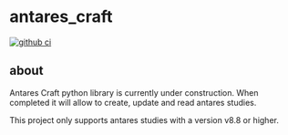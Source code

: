 # antares_craft
[![github ci](https://github.com/AntaresSimulatorTeam/antares_craft/actions/workflows/ci.yml/badge.svg)](https://github.com/AntaresSimulatorTeam/antares_craft/actions/workflows/ci.yml)

## about

Antares Craft python library is currently under construction. When completed it will allow to create, update and read 
antares studies.

This project only supports antares studies with a version v8.8 or higher.

